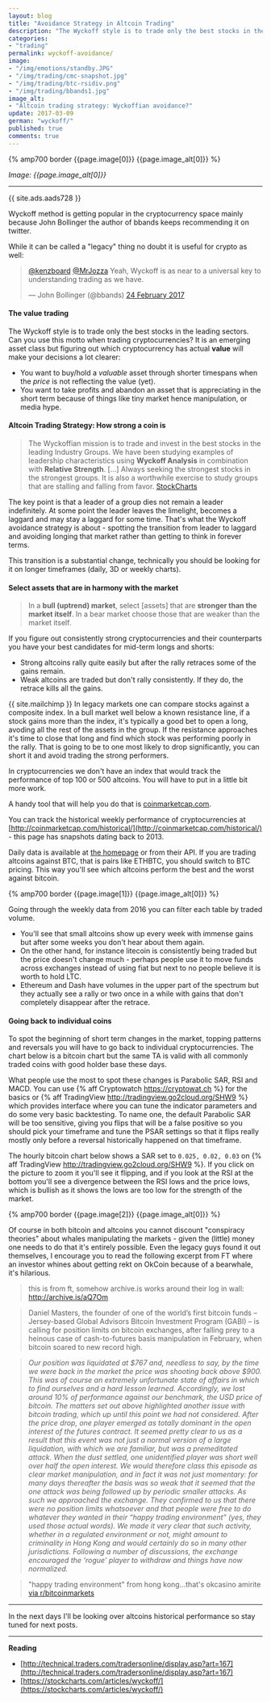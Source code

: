 ```yaml
---
layout: blog
title: "Avoidance Strategy in Altcoin Trading"
description: "The Wyckoff style is to trade only the best stocks in the leading sectors. Can you use this motto when trading cryptocurrencies?"
categories:
- "trading"
permalink: wyckoff-avoidance/
image:
- "/img/emotions/standby.JPG"
- "/img/trading/cmc-snapshot.jpg"
- "/img/trading/btc-rsidiv.png"
- "/img/trading/bbands1.jpg"
image_alt:
- "Altcoin trading strategy: Wyckoffian avoidance?"
update: 2017-03-09
german: "wyckoff/"
published: true
comments: true
---
```


{% amp700 border {{page.image[0]}} {{page.image_alt[0]}} %}

_Image: {{page.image_alt[0]}}_

________________________

{{ site.ads.aads728 }}

Wyckoff method is getting popular in the cryptocurrency space mainly because John Bollinger the author of bbands keeps recommending it on twitter.

While it can be called a "legacy" thing no doubt it is useful for crypto as well:

<blockquote class="twitter-tweet" data-lang="en-gb"><p lang="en" dir="ltr"><a href="https://twitter.com/kenzboard">@kenzboard</a> <a href="https://twitter.com/MrJozza">@MrJozza</a> Yeah, Wyckoff is as near to a universal key to understanding trading as we have.</p>&mdash; John Bollinger (@bbands) <a href="https://twitter.com/bbands/status/835170564431962112">24 February 2017</a></blockquote>


#### The value trading

The Wyckoff style is to trade only the best stocks in the leading sectors. Can you use this motto when trading cryptocurrencies? It is an emerging asset class but figuring out which cryptocurrency has actual **value** will make your decisions a lot clearer:

* You want to buy/hold a *valuable* asset through shorter timespans when the *price* is not reflecting the value (yet).
* You want to take profits and abandon an asset that is appreciating in the short term because of things like tiny market hence manipulation, or media hype.

#### Altcoin Trading Strategy: How strong a coin is

> The Wyckoffian mission is to trade and invest in the best stocks in the leading Industry Groups. We have been studying examples of leadership characteristics using **Wyckoff Analysis** in combination with **Relative Strength**. [...] Always seeking the strongest stocks in the strongest groups. It is also a worthwhile exercise to study groups that are stalling and falling from favor. [StockCharts](http://stockcharts.com/articles/wyckoff/2017/02/avoidance-strategy.html)

The key point is that a leader of a group dies not remain a leader indefinitely. At some point the leader leaves the limelight, becomes a laggard and may stay a laggard for some time. That's what the Wyckoff avoidance strategy is about - spotting the transition from leader to laggard and avoiding longing that market rather than getting to think in forever terms.  

This transition is a substantial change, technically you should be looking for it on longer timeframes (daily, 3D or weekly charts).



#### Select assets that are in harmony with the market

> In a **bull (uptrend) market**, select [assets] that are **stronger than the market itself**. In a bear market choose those that are weaker than the market itself.

If you figure out consistently strong cryptocurrencies and their counterparts you have your best candidates for mid-term longs and shorts:

* Strong altcoins rally quite easily but after the rally retraces some of the gains remain.
* Weak altcoins are traded but don't rally consistently. If they do, the retrace kills all the gains.

{{ site.mailchimp }} In legacy markets one can compare stocks against a composite index. In a bull market well below a known resistance line, if a stock gains more than the index, it's typically a good bet to open a long, avoding all the rest of the assets in the group. If the resistance approaches it's time to close that long and find which stock was performing poorly in the rally. That is going to be to one most likely to drop significantly, you can short it and avoid trading the strong performers.

In cryptocurrencies we don't have an index that would track the performance of top 100 or 500 altcoins. You will have to put in a little bit more work.

A handy tool that will help you do that is [coinmarketcap.com](http://coinmarketcap.com/).

You can track the historical weekly performance of cryptocurrencies at [http://coinmarketcap.com/historical/](http://coinmarketcap.com/historical/) - this page has snapshots dating back to 2013.

Daily data is available at [the homepage](http://coinmarketcap.com/#BTC) or from their API. If you are trading altcoins against BTC, that is pairs like ETHBTC, you should switch to BTC pricing. This way you'll see which altcoins perform the best and the worst against bitcoin.

{% amp700 border {{page.image[1]}} {{page.image_alt[0]}} %}


Going through the weekly data from 2016 you can filter each table by traded volume.

* You'll see that small altcoins show up every week with immense gains but after some weeks you don't hear about them again.
* On the other hand, for instance litecoin is consistently being traded but the price doesn't change much - perhaps people use it to move funds across exchanges instead of using fiat but next to no people believe it is worth to hold LTC.
* Ethereum and Dash have volumes in the upper part of the spectrum but they actually see a rally or two once in a while with gains that don't completely disappear after the retrace.

#### Going back to individual coins

To spot the beginning of short term changes in the market, topping patterns and reversals you will have to go back to individual cryptocurrencies. The chart below is a bitcoin chart but the same TA is valid with all commonly traded coins with good holder base these days.

What people use the most to spot these changes is Parabolic SAR, RSI and MACD. You can use {% aff Cryptowatch https://cryptowat.ch %} for the basics or {% aff TradingView http://tradingview.go2cloud.org/SHW9 %} which provides interface where you can tune the indicator parameters and do some very basic backtesting. To name one, the default Parabolic SAR will be too sensitive, giving you flips that will be a false positive so you should pick your timeframe and tune the PSAR settings so that it flips really mostly only before a reversal historically happened on that timeframe.

The hourly bitcoin chart below shows a SAR set to `0.025, 0.02, 0.03` on {% aff TradingView http://tradingview.go2cloud.org/SHW9 %}. If you click on the picture to zoom it you'll see it flipping, and if you look at the RSI at the bottom you'll see a divergence between the RSI lows and the price lows, which is bullish as it shows the lows are too low for the strength of the market.

{% amp700 border {{page.image[2]}} {{page.image_alt[0]}} %}

Of course in both bitcoin and altcoins you cannot discount "conspiracy theories" about whales manipulating the markets - given the (little) money one needs to do that it's entirely possible. Even the legacy guys found it out themselves, I encourage you to read the following excerpt from FT where an investor whines about getting rekt on OkCoin because of a bearwhale, it's hilarious.


> this is from ft, somehow archive.is works around their log in wall: http://archive.is/aQ7Om

> Daniel Masters, the founder of one of the world’s first bitcoin funds – Jersey-based Global Advisors Bitcoin Investment Program (GABI) – is calling for position limits on bitcoin exchanges, after falling prey to a heinous case of cash-to-futures basis manipulation in February, when bitcoin soared to new record high.

> *Our position was liquidated at $767 and, needless to say, by the time we were back in the market the price was shooting back above $900. This was of course an extremely unfortunate state of affairs in which to find ourselves and a hard lesson learned. Accordingly, we lost around 10% of performance against our benchmark, the USD price of bitcoin. The matters set out above highlighted another issue with bitcoin trading, which up until this point we had not considered. After the price drop, one player emerged as totally dominant in the open interest of the futures contract. It seemed pretty clear to us as a result that this event was not just a normal version of a large liquidation, with which we are familiar, but was a premeditated attack. When the dust settled, one unidentified player was short well over half the open interest. We would therefore class this episode as clear market manipulation, and in fact it was not just momentary: for many days thereafter the basis was so weak that it seemed that the one attack was being followed up by periodic smaller attacks. As such we approached the exchange. They confirmed to us that there were no position limits whatsoever and that people were free to do whatever they wanted in their “happy trading environment” (yes, they used those actual words). We made it very clear that such activity, whether in a regulated environment or not, might amount to criminality in Hong Kong and would certainly do so in many other jurisdictions. Following a number of discussions, the exchange encouraged the ‘rogue’ player to withdraw and things have now normalized.*

> "happy trading environment" from hong kong...that's okcasino amirite [via r/bitcoinmarkets](https://www.reddit.com/r/BitcoinMarkets/comments/5y5qzz/daily_discussion_wednesday_march_08_2017/deo070z/)

________________________

In the next days I'll be looking over altcoins historical performance so stay tuned for next posts.

________________________


**Reading**

* [http://technical.traders.com/tradersonline/display.asp?art=167](http://technical.traders.com/tradersonline/display.asp?art=167)
* [https://stockcharts.com/articles/wyckoff/](https://stockcharts.com/articles/wyckoff/)
